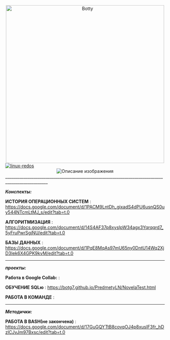 
<div align="center">
    <img src="https://media.tenor.com/uQHOCWdnoeYAAAAi/astro-bot.gif" alt="Botty" width="500"/>
</div>


<a href="https://redos.red-soft.ru">
<img src="https://img.shields.io/badge/linux-redos-red" alt="linux-redos">
</a>




<div align="center">
    <img src="https://camo.githubusercontent.com/053274ea98d1710513e6e8a114a0a1eac462f7a75bffbde7d1aaddab14dee182/68747470733a2f2f6b6f6d617265762e636f6d2f67687076632f3f757365726e616d653d4e617a756b6572267374796c653d666c61742d73717561726526636f6c6f723d626c7565" alt="Описание изображения" />
</div>
___________________________________________________________________________________________________

***Конспекты:*** 

**ИСТОРИЯ ОПЕРАЦИОННЫХ СИСТЕМ** : https://docs.google.com/document/d/1PACM9LntDh_gixadS4dPU6usnQS0uy544NTcmLtMJ_s/edit?tab=t.0

**АЛГОРИТМИЗАЦИЯ** : https://docs.google.com/document/d/14S4AF37p8xysIpW34agx3Yqrqqrd7_5yFruPwrSgjNU/edit?tab=t.0

**БАЗЫ ДАННЫХ** : https://docs.google.com/document/d/1PqE8MqAs97mU65ny0DntU14Wq2XjD3Iek6X4GPK9kvM/edit?tab=t.0

___________________________________________________________________________________________________

***проекты:***

**Работа в Google Collab:** : 

**ОБУЧЕНИЕ SQLю** : https://botg7.github.io/PredmetyLN/NovelaTest.html

**РАБОТА В КОМАНДЕ** : 
___________________________________________________________________________________________________

***Методички:***

**РАБОТА В BASH(не закончена)** : https://docs.google.com/document/d/17GuGQYTtB8covqOJ4p8xusIF3fr_hDzlCJvJm97Bxsc/edit?tab=t.0
